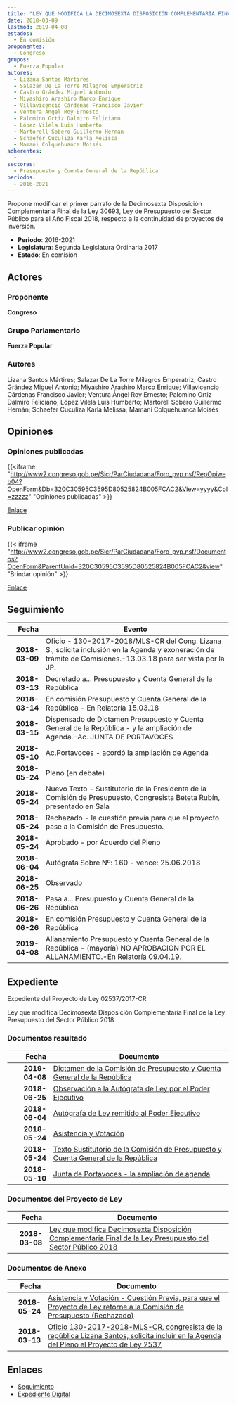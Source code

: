 ```yaml
---
title: "LEY QUE MODIFICA LA DECIMOSEXTA DISPOSICIÓN COMPLEMENTARIA FINAL DE LA LEY DE PRESUPUESTO DEL SECTOR PÚBLICO 2018"
date: 2018-03-09
lastmod: 2019-04-08
estados: 
  - En comisión
proponentes: 
  - Congreso
grupos: 
  - Fuerza Popular
autores: 
  - Lizana Santos Mártires
  - Salazar De La Torre Milagros Emperatriz
  - Castro Grández Miguel Antonio
  - Miyashiro Arashiro Marco Enrique
  - Villavicencio Cárdenas Francisco Javier
  - Ventura Ángel Roy Ernesto
  - Palomino Ortiz Dalmiro Feliciano
  - López Vilela Luis Humberto
  - Martorell Sobero Guillermo Hernán
  - Schaefer Cuculiza Karla Melissa
  - Mamani Colquehuanca Moisés
adherentes: 
  - 
sectores: 
  - Presupuesto y Cuenta General de la República
periodos: 
  - 2016-2021
---
```


Propone modificar el primer párrafo de la Decimosexta Disposición Complementaria Final de la Ley 30693, Ley de Presupuesto del Sector Público para el Año Fiscal 2018, respecto a la continuidad de proyectos de inversión.

- **Periodo**: 2016-2021
- **Legislatura**: Segunda Legislatura Ordinaria 2017
- **Estado**: En comisión

## Actores

### Proponente

**Congreso**

### Grupo Parlamentario

**Fuerza Popular**

### Autores

Lizana Santos Mártires; Salazar De La Torre Milagros Emperatriz; Castro Grández Miguel Antonio; Miyashiro Arashiro Marco Enrique; Villavicencio Cárdenas Francisco Javier; Ventura Ángel Roy Ernesto; Palomino Ortiz Dalmiro Feliciano; López Vilela Luis Humberto; Martorell Sobero Guillermo Hernán; Schaefer Cuculiza Karla Melissa; Mamani Colquehuanca Moisés


## Opiniones

### Opiniones publicadas

{{<iframe "http://www2.congreso.gob.pe/Sicr/ParCiudadana/Foro_pvp.nsf/RepOpiweb04?OpenForm&Db=320C30595C3595D80525824B005FCAC2&View=yyyy&Col=zzzzz" "Opiniones publicadas" >}}

[Enlace](http://www2.congreso.gob.pe/Sicr/ParCiudadana/Foro_pvp.nsf/RepOpiweb04?OpenForm&Db=320C30595C3595D80525824B005FCAC2&View=yyyy&Col=zzzzz)
### Publicar opinión

{{< iframe "http://www2.congreso.gob.pe/Sicr/ParCiudadana/Foro_pvp.nsf/Documentos?OpenForm&ParentUnid=320C30595C3595D80525824B005FCAC2&view" "Brindar opinión" >}}

[Enlace](http://www2.congreso.gob.pe/Sicr/ParCiudadana/Foro_pvp.nsf/Documentos?OpenForm&ParentUnid=320C30595C3595D80525824B005FCAC2&view)

## Seguimiento

| Fecha | Evento |
|------:|--------|
| **2018-03-09** | Oficio - 130-2017-2018/MLS-CR del Cong. Lizana S., solicita inclusión en la Agenda y exoneración de trámite de Comisiones.-13.03.18 para ser vista por la JP.|
| **2018-03-13** | Decretado a... Presupuesto y Cuenta General de la República|
| **2018-03-14** | En comisión Presupuesto y Cuenta General de la República - En Relatoría 15.03.18|
| **2018-03-15** | Dispensado de Dictamen Presupuesto y Cuenta General de la República - y la ampliación de Agenda.-Ac. JUNTA DE PORTAVOCES|
| **2018-05-10** | Ac.Portavoces - acordó la ampliación de Agenda|
| **2018-05-24** | Pleno (en debate)|
| **2018-05-24** | Nuevo Texto - Sustitutorio de la Presidenta de la Comisión de Presupuesto, Congresista Beteta Rubín, presentado en Sala|
| **2018-05-24** | Rechazado - la cuestión previa para que el proyecto pase a la Comisión de Presupuesto.|
| **2018-05-24** | Aprobado - por Acuerdo del Pleno|
| **2018-06-04** | Autógrafa Sobre Nº: 160 - vence: 25.06.2018|
| **2018-06-25** | Observado|
| **2018-06-26** | Pasa a... Presupuesto y Cuenta General de la República|
| **2018-06-26** | En comisión Presupuesto y Cuenta General de la República|
| **2019-04-08** | Allanamiento Presupuesto y Cuenta General de la República - (mayoría) NO APROBACION POR EL ALLANAMIENTO.-En Relatoría 09.04.19.|


## Expediente

Expediente del Proyecto de Ley 02537/2017-CR

Ley que modifica Decimosexta Disposición Complementaria Final de la Ley Presupuesto del Sector Público 2018


### Documentos resultado

| Fecha | Documento |
|------:|--------|
| **2019-04-08** | [Dictamen de la Comisión de Presupuesto y Cuenta General de la República](http://www.leyes.congreso.gob.pe/Documentos/2016_2021/Dictamenes/Proyectos_de_Ley/02537DC17MAY20190408.pdf) |
| **2018-06-25** | [Observación a la Autógrafa de Ley por el Poder Ejecutivo](http://www.leyes.congreso.gob.pe/Documentos/2016_2021/Observacion_a_la_Autografa/OBAU0253720180625.pdf) |
| **2018-06-04** | [Autógrafa de Ley remitido al Poder Ejecutivo](http://www.leyes.congreso.gob.pe/Documentos/2016_2021/Autografas/Ley_y_de_Resolucion_Legislativa/AU0253720180604.pdf) |
| **2018-05-24** | [Asistencia y Votación](http://www.leyes.congreso.gob.pe/Documentos/2016_2021/Asistencia_y_Votacion/Proyectos_de_Ley/AV0253720180524.pdf) |
| **2018-05-24** | [Texto Sustitutorio de la Comisión de Presupuesto y Cuenta General de la República](http://www.leyes.congreso.gob.pe/Documentos/2016_2021/Texto_Sustitutorio/Proyectos_de_Ley/TS0253720180524..PDF) |
| **2018-05-10** | [Junta de Portavoces - la ampliación de agenda](http://www.leyes.congreso.gob.pe/Documentos/2016_2021/Acuerdos/Junta_Portavoces/AJP0253720180510.pdf) |

### Documentos del Proyecto de Ley

| Fecha | Documento |
|------:|--------|
| **2018-03-08** | [Ley que modifica Decimosexta Disposición Complementaria Final de la Ley Presupuesto del Sector Público 2018](http://www.leyes.congreso.gob.pe/Documentos/2016_2021/Proyectos_de_Ley_y_de_Resoluciones_Legislativas/PL0253720180309..PDF) |

### Documentos de Anexo

| Fecha | Documento |
|------:|--------|
| **2018-05-24** | [Asistencia y Votación - Cuestión Previa, para que el Proyecto de Ley retorne a la Comisión de Presupuesto (Rechazado)](http://www.leyes.congreso.gob.pe/Documentos/2016_2021/Asistencia_y_Votacion/Proyectos_de_Ley/AVCP0253720180524.pdf) |
| **2018-03-13** | [Oficio 130-2017-2018-MLS-CR, congresista de la república Lizana Santos, solicita incluir en la Agenda del Pleno el Proyecto de Ley 2537](http://www.leyes.congreso.gob.pe/Documentos/2016_2021/Oficios/Congresistas/OFICIO-130-2017-2018-MLS-CR.PDF) |

## Enlaces 

- [Seguimiento](http://www2.congreso.gob.pehttp://www2.congreso.gob.pe/Sicr/TraDocEstProc/CLProLey2016.nsf/f7fff46988ca05b1052578e100829cc7/7b4c3deaf003f6fd0525824b006f6885?OpenDocument)
- [Expediente Digital](http://www2.congreso.gob.pehttp://www2.congreso.gob.pe/Sicr/TraDocEstProc/CLProLey2016.nsf/f7fff46988ca05b1052578e100829cc7/7b4c3deaf003f6fd0525824b006f6885?OpenDocument&Click=05257FB7005EB655.eb71d0cf91d8294e05256cdf006b5706/$Body/0.1C6C)
